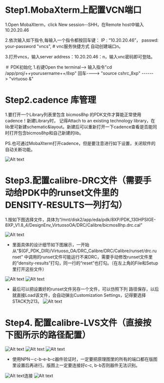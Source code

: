 # Step1.MobaXterm上配置VCN端口

 1.Open MobaXterm，click New session--SHH，在Remote host中输入10.20.20.46
 
 2.依次输入如下指令,每输入一个指令都按回车键：
 IP : “10.20.20.46”，
 passwd: your-password
"vncs", # vnc服务快捷方式
自动创建端口n。
 
 3.打开vncs，输入server address：10.20.20.46：n，输入vnc密码即可登陆。


＃ PDK初始化
 1.右键Open the terminal--> 输入指令"cd /app/proj/++yourusername++/8xp" 回车----> "source cshrc_8xp" ------> "virtuoso &"


# Step2.cadence 库管理

 1.要打开一个Library列表里包含 bicmos8hp 的PDK文件才算能正常使用cadence！新建Library时， 记得Attach to an existing technology library，在lib里可新建schematic&layout。新建后可以重新打开一下cadence查看是否能同时打开包含bicmos8hp和自己新建的lib。

PS.也可通过MobaXterm打开cadence，但是要注意进行如下设置，关闭软件的自动关断功能。

![Alt text](keepaliveinMoba.png)

# Step3.配置calibre-DRC文件（需要手动给PDK中的runset文件里的DENSITY-RESULTS一列打勾）
 1.按如下图选择文件，具体为“/mnt/disk2/app/eda/pdk/8XP/PDK_130HPSIGE-8XP_V1.8_4/DesignEnv_VirtuosoOA/DRC/Calibre/bicmos8hp.drc.cal”

![Alt text](DRCrules.png)

* 里面具体的设计细节如下图展示，一开始从“$(GF_PDK_DIR)/Virtuoso_OA/DRC_Calibre/DRC/Calibre/runset/drc.runset”
中调用的runset文件可能运行不来DRC，需要手动修改runset文件里的“density-results”打勾，同一行的“reset”也打勾。（在左上角的File和Setup里打开这些文件）

![Alt text](environmentevariable.png)
![Alt text](Customization.png)

* 最后可以把设置好的runset文件另存一个文件，可以仿照下列 路径保存，以后就直接Load该文件，会自动弹出Customization Settings，记得要选择STACK为213。
![Alt text](loadrunset.png)


 
# Step4. 配置calibre-LVS文件（直接按下图所示的路径配置）
![Alt text](lvsrulesfile.png)
![Alt text](LVSinput.png)
![Alt text](LVSoutput.png)

* 使用NPN－c-b-e-b-c器件验证时，一定要把原理图里的所有的端口都在版图里设置后再进行。版图上一定要连接好c-c, b-b否则器件无法识别。

![Alt text](LVSinput.png)连接
![Alt text](LVSinput.png)
